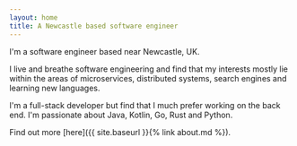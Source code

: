 ```yaml
---
layout: home
title: A Newcastle based software engineer
---
```


I'm a software engineer based near Newcastle, UK.

I live and breathe software engineering and find that my interests mostly lie within the areas of microservices, distributed systems, search engines and learning new languages.

I'm a full-stack developer but find that I much prefer working on the back end. I'm passionate about Java, Kotlin, Go, Rust and Python.

Find out more [here]({{ site.baseurl }}{% link about.md %}).

